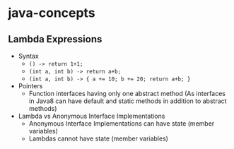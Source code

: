 # java-concepts

## Lambda Expressions
  - Syntax
    - `() -> return 1+1;`
    - `(int a, int b) -> return a+b;`
    - `(int a, int b) -> { a += 10; b += 20; return a+b; }`
  - Pointers
    - Function interfaces having only one abstract method (As interfaces in Java8 can have default and static methods in addition to abstract methods)
  - Lambda vs Anonymous Interface Implementations
    - Anonymous Interface Implementations can have state (member variables)
    - Lambdas cannot have state (member variables)
